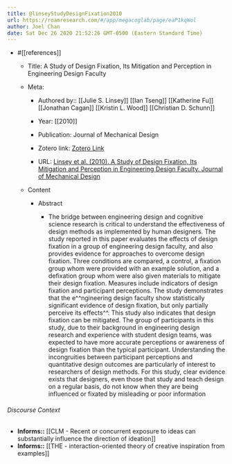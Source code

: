 ```yaml
---
title: @linseyStudyDesignFixation2010
url: https://roamresearch.com/#/app/megacoglab/page/eaP1kqWol
author: Joel Chan
date: Sat Dec 26 2020 21:52:26 GMT-0500 (Eastern Standard Time)
---
```


- #[[references]]

    - Title: A Study of Design Fixation, Its Mitigation and Perception in Engineering Design Faculty

    - Meta:

        - Authored by:: [[Julie S. Linsey]] [[Ian Tseng]] [[Katherine Fu]] [[Jonathan Cagan]] [[Kristin L. Wood]] [[Christian D. Schunn]]

        - Year: [[2010]]

        - Publication: Journal of Mechanical Design

        - Zotero link: [Zotero Link](zotero://select/items/7_TLHHSD72)

        - URL: [Linsey et al. (2010). A Study of Design Fixation, Its Mitigation and Perception in Engineering Design Faculty. Journal of Mechanical Design](undefined)

    - Content

        - Abstract

            - The bridge between engineering design and cognitive science research is critical to understand the effectiveness of design methods as implemented by human designers. The study reported in this paper evaluates the effects of design fixation in a group of engineering design faculty, and also provides evidence for approaches to overcome design fixation. Three conditions are compared, a control, a fixation group whom were provided with an example solution, and a defixation group whom were also given materials to mitigate their design fixation. Measures include indicators of design fixation and participant perceptions. The study demonstrates that the e^^ngineering design faculty show statistically significant evidence of design fixation, but only partially perceive its effects^^. This study also indicates that design fixation can be mitigated. The group of participants in this study, due to their background in engineering design research and experience with student design teams, was expected to have more accurate perceptions or awareness of design fixation than the typical participant. Understanding the incongruities between participant perceptions and quantitative design outcomes are particularly of interest to researchers of design methods. For this study, clear evidence exists that designers, even those that study and teach design on a regular basis, do not know when they are being influenced or fixated by misleading or poor information

###### Discourse Context

- **Informs::** [[CLM - Recent or concurrent exposure to ideas can substantially influence the direction of ideation]]
- **Informs::** [[THE - interaction-oriented theory of creative inspiration from examples]]
